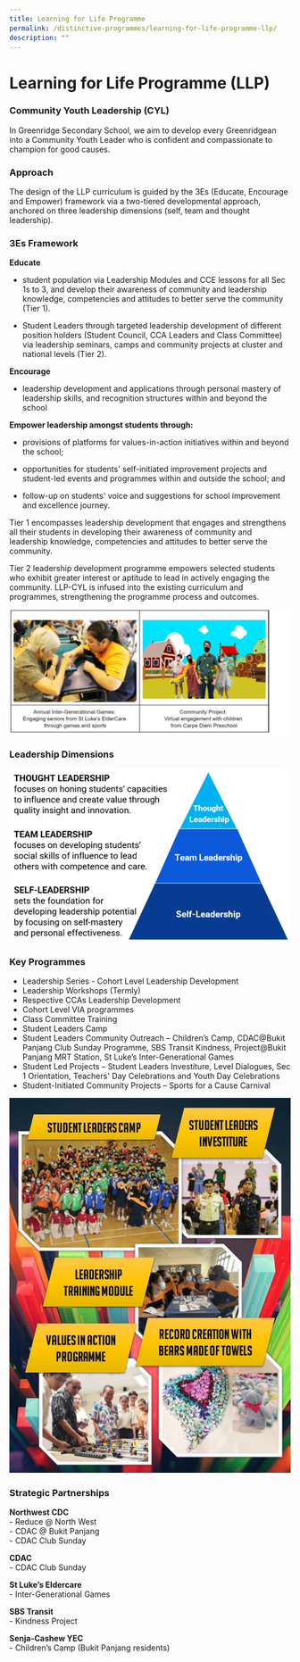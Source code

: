 ```yaml
---
title: Learning for Life Programme
permalink: /distinctive-programmes/learning-for-life-programme-llp/
description: ""
---
```

# **Learning for Life Programme (LLP)**

### Community Youth Leadership (CYL)

In Greenridge Secondary School, we aim to develop every Greenridgean into a Community Youth Leader who is confident and compassionate to champion for good causes.

### Approach

The design of the LLP curriculum is guided by the 3Es (Educate, Encourage and Empower) framework via a two-tiered developmental approach, anchored on three leadership dimensions (self, team and thought leadership).

### 3Es Framework

**Educate** 

*   student population via Leadership Modules and CCE lessons for all Sec 1s to 3, and develop their awareness of community and leadership knowledge, competencies and attitudes to better serve the community (Tier 1).
    
*   Student Leaders through targeted leadership development of different position holders (Student Council, CCA Leaders and Class Committee) via leadership seminars, camps and community projects at cluster and national levels (Tier 2). 
    
**Encourage**

*   leadership development and applications through personal mastery of leadership skills, and recognition structures within and beyond the school
    

**Empower leadership amongst students through:**

*   provisions of platforms for values-in-action initiatives within and beyond the school;
    
*   opportunities for students' self-initiated improvement projects and student-led events and programmes within and outside the school; and
    
*   follow-up on students' voice and suggestions for school improvement and excellence journey.
    

Tier 1 encompasses leadership development that engages and strengthens all their students in developing their awareness of community and leadership knowledge, competencies and attitudes to better serve the community.

Tier 2 leadership development programme empowers selected students who exhibit greater interest or aptitude to lead in actively engaging the community. LLP-CYL is infused into the existing curriculum and programmes, strengthening the programme process and outcomes.

![](/images/llp.jpg)

### Leadership Dimensions

![](/images/CYL3.png)

### Key Programmes

* Leadership Series - Cohort Level Leadership Development
* Leadership Workshops (Termly)
* Respective CCAs Leadership Development 
* Cohort Level VIA programmes
* Class Committee Training 
* Student Leaders Camp 
* Student Leaders Community Outreach – Children’s Camp, CDAC@Bukit Panjang Club Sunday Programme, SBS Transit Kindness, Project@Bukit Panjang MRT Station, St Luke’s Inter-Generational Games
* Student Led Projects – Student Leaders Investiture, Level Dialogues, Sec 1 Orientation, Teachers' Day Celebrations and Youth Day Celebrations 
* Student-Initiated Community Projects – Sports for a Cause Carnival


![](/images/CYL4.jpg)

### Strategic Partnerships

**Northwest CDC**   
\- Reduce @ North West   
\- CDAC @ Bukit Panjang   
\- CDAC Club Sunday

**CDAC**   
\- CDAC Club Sunday

**St Luke’s Eldercare**   
\- Inter-Generational Games

**SBS Transit**    
\- Kindness Project

**Senja-Cashew YEC**    
\- Children’s Camp (Bukit Panjang residents)